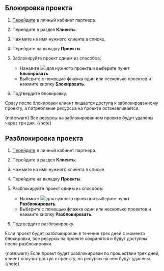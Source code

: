 
## Блокировка проекта

1. [Перейдите](https://partners.tech.vk.com) в личный кабинет партнера.
1. Перейдите в раздел **Клиенты**.
1. Нажмите на имя нужного клиента в списке.
1. Перейдите на вкладку **Проекты**.
1. Заблокируйте проект одним из способов:

    - Нажмите ![ ](/ru/assets/more-icon.svg "inline") для нужного проекта и выберите пункт **Блокировать**.
    - Выберите с помощью флажка один или несколько проектов и нажмите кнопку **Блокировать**.
1. Подтвердите блокировку.

Сразу после блокировки клиент лишается доступа к заблокированному проекту, а потребление ресурсов на проекте останавливается.

{note:warn}
Все ресурсы на заблокированном проекте будут удалены через три дня.
{/note}

## Разблокировка проекта

1. [Перейдите](https://partners.tech.vk.com) в личный кабинет партнера.
1. Перейдите в раздел **Клиенты**.
1. Нажмите на имя нужного клиента в списке.
1. Перейдите на вкладку **Проекты**.
1. Разблокируйте проект одним из способов:

    - Нажмите ![ ](/ru/assets/more-icon.svg "inline") для нужного проекта и выберите пункт **Разблокировать**.
    - Выберите с помощью флажка один или несколько проектов и нажмите кнопку **Разблокировать**.
1. Подтвердите разблокировку.

Если проект будет разблокирован в течение трех дней с момента блокировки, все ресурсы на проекте сохранятся и будут доступны после разблокировки.

{note:warn}
Если проект будет разблокирован по прошествии трех дней, клиент получит доступ к проекту, но ресурсы на нем будут удалены.
{/note}
